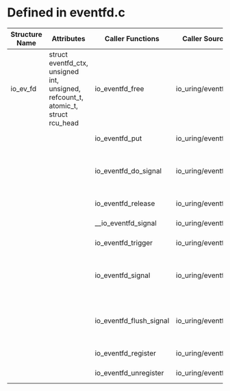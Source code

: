 # Defined in eventfd.c

| Structure Name | Attributes | Caller Functions | Caller Source | Usage |
| - | - | - | - | - |
| io_ev_fd | struct eventfd_ctx, unsigned int, unsigned, refcount_t, atomic_t, struct rcu_head | io_eventfd_free | io_uring/eventfd.c | initialized local variable, function parameter |
| | | io_eventfd_put | io_uring/eventfd.c | function parameter |
| | | io_eventfd_do_signal | io_uring/eventfd.c | initialized local variable, function parameter |
| | | io_eventfd_release | io_uring/eventfd.c | function parameter |
| | | __io_eventfd_signal | io_uring/eventfd.c | function parameter |
| | | io_eventfd_trigger | io_uring/eventfd.c | function parameter |
| | | io_eventfd_signal | io_uring/eventfd.c | declared local variable, function parameter |
| | | io_eventfd_flush_signal | io_uring/eventfd.c | declared local variable, function parameter |
| | | io_eventfd_register | io_uring/eventfd.c | function parameter |
| | | io_eventfd_unregister | io_uring/eventfd.c | function parameter |
